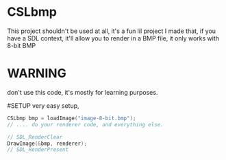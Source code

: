 # CSLbmp
This project shouldn't be used at all, it's a fun lil project I made that, if you have a SDL context, it'll allow you to render in a BMP file, it only works with 8-bit BMP

# WARNING
don't use this code, it's mostly for learning purposes.


#SETUP
very easy setup,
```C
CSLbmp bmp = loadImage("image-8-bit.bmp");
// .... do your renderer code, and everything else.

// SDL_RenderClear
DrawImage(&bmp, renderer);
// SDL_RenderPresent
```
